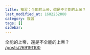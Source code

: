 ```yaml
---
title: 複習：全能的上帝，還是不全能的上帝？
last_modified_at: 1602252000
category: 複習
tags: []
sidebar: 
---
```


<p>全能的上帝，還是不全能的上帝？<br/>
<a href="/posts/269191100" target="_blank">/posts/269191100</a></p>
<p> </p>

